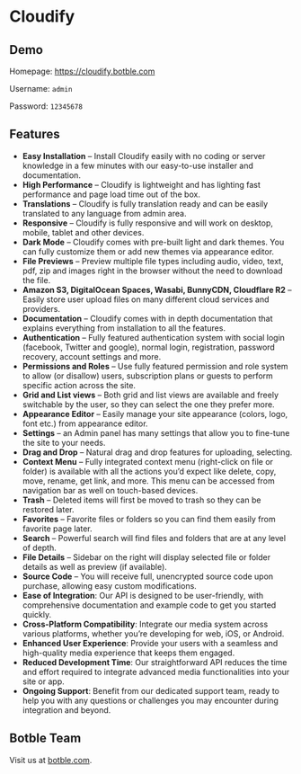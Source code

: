 # Cloudify

## Demo

Homepage: https://cloudify.botble.com

Username: `admin`

Password: `12345678`

## Features
 
- **Easy Installation** – Install Cloudify easily with no coding or server knowledge in a few minutes with our easy-to-use installer and documentation.
- **High Performance** – Cloudify is lightweight and has lighting fast performance and page load time out of the box.
- **Translations** – Cloudify is fully translation ready and can be easily translated to any language from admin area.
- **Responsive** – Cloudify is fully responsive and will work on desktop, mobile, tablet and other devices.
- **Dark Mode** – Cloudify comes with pre-built light and dark themes. You can fully customize them or add new themes via appearance editor.
- **File Previews** – Preview multiple file types including audio, video, text, pdf, zip and images right in the browser without the need to download the file.
- **Amazon S3, DigitalOcean Spaces, Wasabi, BunnyCDN, Cloudflare R2** – Easily store user upload files on many different cloud services and providers.
- **Documentation** – Cloudify comes with in depth documentation that explains everything from installation to all the features.
- **Authentication** – Fully featured authentication system with social login (facebook, Twitter and google), normal login, registration, password recovery, account settings and more.
- **Permissions and Roles** – Use fully featured permission and role system to allow (or disallow) users, subscription plans or guests to perform specific action across the site.
- **Grid and List views** – Both grid and list views are available and freely switchable by the user, so they can select the one they prefer more.
- **Appearance Editor** – Easily manage your site appearance (colors, logo, font etc.) from appearance editor.
- **Settings** – an Admin panel has many settings that allow you to fine-tune the site to your needs.
- **Drag and Drop** – Natural drag and drop features for uploading, selecting.
- **Context Menu** – Fully integrated context menu (right-click on file or folder) is available with all the actions you’d expect like delete, copy, move, rename, get link, and more. This menu can be accessed from navigation bar as well on touch-based devices.
- **Trash** – Deleted items will first be moved to trash so they can be restored later.
- **Favorites** – Favorite files or folders so you can find them easily from favorite page later.
- **Search** – Powerful search will find files and folders that are at any level of depth.
- **File Details** – Sidebar on the right will display selected file or folder details as well as preview (if available).
- **Source Code** – You will receive full, unencrypted source code upon purchase, allowing easy custom modifications.
- **Ease of Integration**: Our API is designed to be user-friendly, with comprehensive documentation and example code to get you started quickly.
- **Cross-Platform Compatibility**: Integrate our media system across various platforms, whether you’re developing for web, iOS, or Android.
- **Enhanced User Experience**: Provide your users with a seamless and high-quality media experience that keeps them engaged.
- **Reduced Development Time**: Our straightforward API reduces the time and effort required to integrate advanced media functionalities into your site or app.
- **Ongoing Support**: Benefit from our dedicated support team, ready to help you with any questions or challenges you may encounter during integration and beyond.

## Botble Team

Visit us at [botble.com](https://botble.com).
